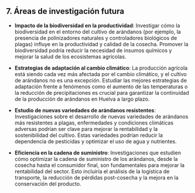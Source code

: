 ## 7. Áreas de investigación futura

- **Impacto de la biodiversidad en la productividad**: Investigar cómo la biodiversidad en el entorno del cultivo de arándanos (por ejemplo, la presencia de polinizadores naturales y controladores biológicos de plagas) influye en la productividad y calidad de la cosecha. Promover la biodiversidad podría reducir la necesidad de insumos químicos y mejorar la salud de los ecosistemas agrícolas.

- **Estrategias de adaptación al cambio climático**: La producción agrícola está siendo cada vez más afectada por el cambio climático, y el cultivo de arándanos no es una excepción. Estudiar las mejores estrategias de adaptación frente a fenómenos como el aumento de las temperaturas o la reducción de precipitaciones es crucial para garantizar la continuidad de la producción de arándanos en Huelva a largo plazo.

- **Estudio de nuevas variedades de arándanos resistentes**: Investigaciones sobre el desarrollo de nuevas variedades de arándanos más resistentes a plagas, enfermedades y condiciones climáticas adversas podrían ser clave para mejorar la rentabilidad y la sostenibilidad del cultivo. Estas variedades podrían reducir la dependencia de pesticidas y optimizar el uso de agua y nutrientes.

- **Eficiencia en la cadena de suministro**: Investigaciones que estudien cómo optimizar la cadena de suministro de los arándanos, desde la cosecha hasta el consumidor final, son fundamentales para mejorar la rentabilidad del sector. Esto incluiría el análisis de la logística de transporte, la reducción de pérdidas post-cosecha y la mejora en la conservación del producto.
